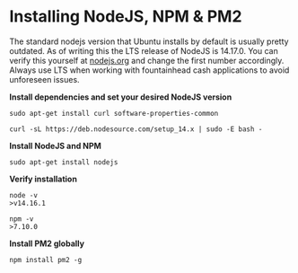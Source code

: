 # Installing NodeJS, NPM & PM2

The standard nodejs version that Ubuntu installs by default is usually pretty outdated. As of writing this the LTS release of NodeJS is 14.17.0. You can verify this yourself at [nodejs.org](https://nodejs.org) and change the first number accordingly. Always use LTS when working with fountainhead cash applications to avoid unforeseen issues.

**Install dependencies and set your desired NodeJS version**

```
sudo apt-get install curl software-properties-common
```
```
curl -sL https://deb.nodesource.com/setup_14.x | sudo -E bash -
```

**Install NodeJS and NPM**

```
sudo apt-get install nodejs
```

**Verify installation**

```
node -v
>v14.16.1

npm -v
>7.10.0
```

**Install PM2 globally**

```
npm install pm2 -g
